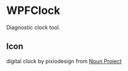 # WPFClock

Diagnostic clock tool.

## Icon

digital clock by pixiodesign from <a href="https://thenounproject.com/browse/icons/term/digital-clock/" target="_blank" title="digital clock Icons">Noun Project</a>